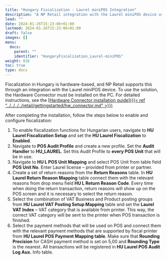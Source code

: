 ```yaml
---
title: "Hungary Fiscalization - Laurel miniPOS Integration"
description: "A NP Retail integration with the Laurel miniPOS device used for hardware-based fiscalization in Hungary."
lead: ""
date: 2024-01-26T15:23:06+01:00
lastmod: 2024-01-26T15:23:06+01:00
draft: false
images: []
menu:
  docs:
    parent: ""
    identifier: "HungaryFiscalization_Laurel-miniPOS"
weight: 816
toc: true
type: docs
---
```


Fiscalization in Hungary is hardware-based, and NP Retail supports this through an integration with the Laurel miniPOS device.
To use the solution, the Hardware Connector must be installed on the PC. For detailed instructions, see the [<ins>Hardware Connector installation guide<ins>]({{< ref "../../../../retail/gettingstarted/hw_connector.md" >}})

After completing the installation, follow the steps below to enable and configure fiscalization:
1. To enable fiscalization functions for Hungarian users, navigate to **HU Laurel Fiscalization Setup** and set the **HU Laurel Fiscalization** to **Enabled**.
2. Navigate to **POS Audit Profile** and create a new profile. Set the **Audit Handler** to **HU_LAUREL**.
Set this Audit Profile to **every POS Unit** that will be in use.
3. Navigate to **HU L POS Unit Mapping** and select POS Unit from table field **POS Unit No**. Enter Laurel license – provided from printer or partner.
4. Create a set of return reasons from the **Return Reasons** table.
In **HU Laurel Return Reason Mapping** table connect them with the relevant reasons from drop menu field **HU L Return Reason Code**. Every time when doing the return transaction, return reasons will show up on the POS screen and it is necessary to select the return reason.
5. Select the combination of VAT Business and Product posting groups from **HU Laurel VAT Posting Setup Mapping** table and set the **Laurel VAT Index** – VAT category that is available from printer. This way, the correct VAT category will be sent to the printer when POS transaction is finished.
6. Select the payment methods that will be used on POS and connect them with the relevant payment methods that are supported by fiscal printer from **HU Laurel POS Payment Mapping table**. Make sure that **Rounding Precision** for CASH payment method is set on 5,00 and **Rounding Type** is the nearest. All transactions will be registered in **HU Laurel POS Audit Log Aux.** Info table.


